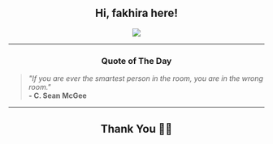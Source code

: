 <h2 align="center"> Hi, fakhira here!</h2>

<p align="center">
<a href="https://github.com/fakhiralkda" alt="github streak"><img src="https://dvst-streak.herokuapp.com/?user=fakhiralkda&theme=tokyonight&fire=DD472C"></a>
</p>

<hr>
<h3 align="center">Quote of The Day</h3>
<p align="center">
<blockquote>
<i>"If you are ever the smartest person in the room, you are in the wrong room."</i>
<br>
<b>- C. Sean McGee</b>
</blockquote>
</p>


<hr>
<h2 align="center">Thank You 🙏🏼</h2>
